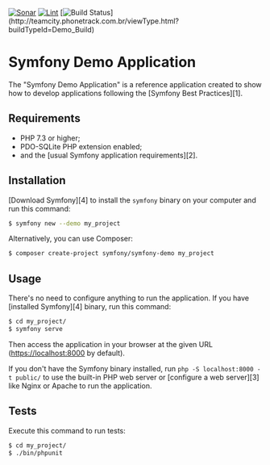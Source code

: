[![Sonar](https://github.com/PhoneTrackTeam/demo/actions/workflows/sonar.yml/badge.svg?branch=main)](https://github.com/PhoneTrackTeam/demo/actions/workflows/sonar.yml) [![Lint](https://github.com/PhoneTrackTeam/demo/actions/workflows/lint.yaml/badge.svg)](https://github.com/PhoneTrackTeam/demo/actions/workflows/lint.yaml) [![Build Status](https://teamcity.phonetrack.com.br/app/rest/builds/buildType:(id:Demo_Build)/statusIcon.svg)](http://teamcity.phonetrack.com.br/viewType.html?buildTypeId=Demo_Build)

Symfony Demo Application
========================

The "Symfony Demo Application" is a reference application created to show how
to develop applications following the [Symfony Best Practices][1].

Requirements
------------

  * PHP 7.3 or higher;
  * PDO-SQLite PHP extension enabled;
  * and the [usual Symfony application requirements][2].

Installation
------------

[Download Symfony][4] to install the `symfony` binary on your computer and run
this command:

```bash
$ symfony new --demo my_project
```

Alternatively, you can use Composer:

```bash
$ composer create-project symfony/symfony-demo my_project
```

Usage
-----

There's no need to configure anything to run the application. If you have
[installed Symfony][4] binary, run this command:

```bash
$ cd my_project/
$ symfony serve
```

Then access the application in your browser at the given URL (<https://localhost:8000> by default).

If you don't have the Symfony binary installed, run `php -S localhost:8000 -t public/`
to use the built-in PHP web server or [configure a web server][3] like Nginx or
Apache to run the application.

Tests
-----

Execute this command to run tests:

```bash
$ cd my_project/
$ ./bin/phpunit
```
